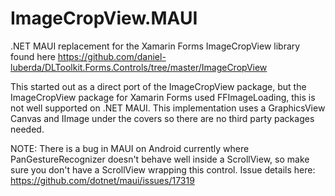 # ImageCropView.MAUI
.NET MAUI replacement for the Xamarin Forms ImageCropView library found here https://github.com/daniel-luberda/DLToolkit.Forms.Controls/tree/master/ImageCropView

This started out as a direct port of the ImageCropView package, but the ImageCropView package for Xamarin Forms used FFImageLoading, this is not well supported on .NET MAUI. This implementation uses a GraphicsView Canvas and IImage under the covers so there are no third party packages needed. 

NOTE: There is a bug in MAUI on Android currently where PanGestureRecognizer doesn't behave well inside a ScrollView, so make sure you don't have a ScrollView wrapping this control. Issue details here: https://github.com/dotnet/maui/issues/17319





